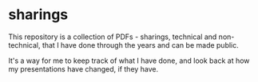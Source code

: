 # sharings

This repository is a collection of PDFs - sharings, technical and non-technical, that I have done through the years and can be made public.

It's a way for me to keep track of what I have done, and look back at how my presentations have changed, if they have.
